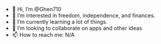 - 👋 Hi, I’m @Ghen710
- 👀 I’m interested in freedom, independence, and finances. 
- 🌱 I’m currently learning a lot of things.
- 💞️ I’m looking to collaborate on apps and other ideas
- 📫 How to reach me: N/A

<!---
Ghen710/Ghen710 is a ✨ special ✨ repository because its `README.md` (this file) appears on your GitHub profile.
You can click the Preview link to take a look at your changes.
--->
